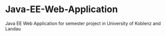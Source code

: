 # Java-EE-Web-Application
Java EE Web Application for semester project in University of Koblenz and Landau
